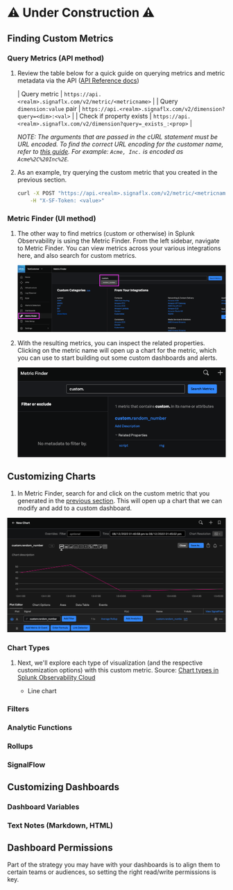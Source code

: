# ⚠️ Under Construction ⚠️
## Finding Custom Metrics
### Query Metrics (API method)

1. Review the table below for a quick guide on querying metrics and metric metadata via the API ([API Reference docs](https://dev.splunk.com/observability/reference/api/metrics_metadata/latest))
 
	| Query metric                 | `https://api.<realm>.signaflx.com/v2/metric/<metricname>`             |
	| Query `dimension:value` pair | `https://api.<realm>.signaflx.com/v2/dimension?query=<dim>:<val>`     |
	| Check if property exists     | `https://api.<realm>.signaflx.com/v2/dimension?query=_exists_:<prop>` |

	*NOTE: The arguments that are passed in the cURL statement must be URL encoded. To find the correct URL encoding for the customer name, refer to [this guide](https://www.w3schools.com/tags/ref_urlencode.ASP). For example: `Acme, Inc.` is encoded as `Acme%2C%20Inc%2E`.*

2. As an example, try querying the custom metric that you created in the previous section.

	```bash
	curl -X POST "https://api.<realm>.signaflx.com/v2/metric/<metricname>" \
	    -H "X-SF-Token: <value>"
	```

### Metric Finder (UI method)

1. The other way to find metrics (custom or otherwise) in Splunk Observability is using the Metric Finder. From the left sidebar, navigate to Metric Finder. You can view metrics across your various integrations here, and also search for custom metrics.

	![Metric Finder](images/custom_finder.png)

2. With the resulting metrics, you can inspect the related properties. Clicking on the metric name will open up a chart for the metric, which you can use to start building out some custom dashboards and alerts.

	![Metric Finder search results](images/custom_search.png)

## Customizing Charts

1. In Metric Finder, search for and click on the custom metric that you generated in the [previous section](https://smathur-splunk.github.io/workshops/custom_metr). This will open up a chart that we can modify and add to a custom dashboard.

![Custom metric default chart](images/custom_chart.png)

### Chart Types

1. Next, we'll explore each type of visualization (and the respective customization options) with this custom metric. Source: [Chart types in Splunk Observability Cloud](https://docs.splunk.com/observability/data-visualization/charts/chart-types.html)

	- Line chart

### Filters

### Analytic Functions

### Rollups

### SignalFlow

## Customizing Dashboards
### Dashboard Variables

### Text Notes (Markdown, HTML)

## Dashboard Permissions

Part of the strategy you may have with your dashboards is to align them to certain teams or audiences, so setting the right read/write permissions is key.